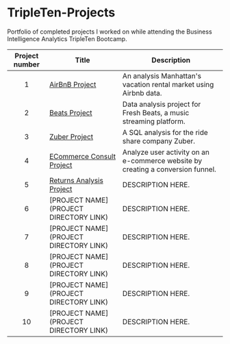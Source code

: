 # TripleTen-Projects
Portfolio of completed projects I worked on while attending the Business Intelligence Analytics TripleTen Bootcamp.

| Project number | Title | Description |
| :-----------: | ----------- |----------- |
| 1 | [AirBnB Project](https://github.com/bryanamaciel/TripleTen-Projects/tree/main/AirBnB%20Project) | An analysis Manhattan's vacation rental market using Airbnb data. |
| 2 | [Beats Project](https://github.com/bryanamaciel/TripleTen-Projects/tree/main/Beats%20Project) | Data analysis project for Fresh Beats, a music streaming platform. |
| 3 | [Zuber Project](https://github.com/bryanamaciel/TripleTen-Projects/tree/main/Zuber%20Project) | A SQL analysis for the ride share company Zuber. |
| 4 | [ECommerce Consult Project](https://github.com/bryanamaciel/TripleTen-Projects/tree/main/Ecommerce%20Business%20Analysia) | Analyze user activity on an e-commerce website by creating a conversion funnel. |
| 5 | [Returns Analysis Project](https://github.com/bryanamaciel/TripleTen-Projects/tree/main/Returns%20Analysis%20Project) | DESCRIPTION HERE. |
| 6 | [PROJECT NAME](PROJECT DIRECTORY LINK) | DESCRIPTION HERE. |
| 7 | [PROJECT NAME](PROJECT DIRECTORY LINK) | DESCRIPTION HERE. |
| 8 | [PROJECT NAME](PROJECT DIRECTORY LINK) | DESCRIPTION HERE. |
| 9 | [PROJECT NAME](PROJECT DIRECTORY LINK) | DESCRIPTION HERE. |
| 10| [PROJECT NAME](PROJECT DIRECTORY LINK) | DESCRIPTION HERE. |
